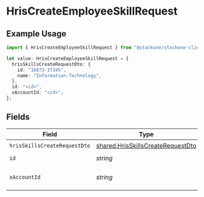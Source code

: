 # HrisCreateEmployeeSkillRequest

## Example Usage

```typescript
import { HrisCreateEmployeeSkillRequest } from "@stackone/stackone-client-ts/sdk/models/operations";

let value: HrisCreateEmployeeSkillRequest = {
  hrisSkillsCreateRequestDto: {
    id: "16873-IT345",
    name: "Information-Technology",
  },
  id: "<id>",
  xAccountId: "<id>",
};
```

## Fields

| Field                                                                                         | Type                                                                                          | Required                                                                                      | Description                                                                                   |
| --------------------------------------------------------------------------------------------- | --------------------------------------------------------------------------------------------- | --------------------------------------------------------------------------------------------- | --------------------------------------------------------------------------------------------- |
| `hrisSkillsCreateRequestDto`                                                                  | [shared.HrisSkillsCreateRequestDto](../../../sdk/models/shared/hrisskillscreaterequestdto.md) | :heavy_check_mark:                                                                            | N/A                                                                                           |
| `id`                                                                                          | *string*                                                                                      | :heavy_check_mark:                                                                            | N/A                                                                                           |
| `xAccountId`                                                                                  | *string*                                                                                      | :heavy_check_mark:                                                                            | The account identifier                                                                        |